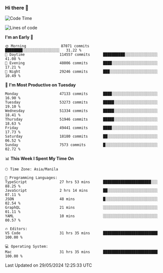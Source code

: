 ### Hi there 👋

<!--START_SECTION:waka-->
![Code Time](http://img.shields.io/badge/Code%20Time-5%2C201%20hrs%2020%20mins-blue)

![Lines of code](https://img.shields.io/badge/From%20Hello%20World%20I%27ve%20Written-119.9%20million%20lines%20of%20code-blue)

**I'm an Early 🐤** 

```text
🌞 Morning                87071 commits       ████████░░░░░░░░░░░░░░░░░   31.22 % 
🌆 Daytime                114557 commits      ██████████░░░░░░░░░░░░░░░   41.08 % 
🌃 Evening                48006 commits       ████░░░░░░░░░░░░░░░░░░░░░   17.21 % 
🌙 Night                  29246 commits       ███░░░░░░░░░░░░░░░░░░░░░░   10.49 % 
```
📅 **I'm Most Productive on Tuesday** 

```text
Monday                   47133 commits       ████░░░░░░░░░░░░░░░░░░░░░   16.90 % 
Tuesday                  53273 commits       █████░░░░░░░░░░░░░░░░░░░░   19.10 % 
Wednesday                51334 commits       █████░░░░░░░░░░░░░░░░░░░░   18.41 % 
Thursday                 51946 commits       █████░░░░░░░░░░░░░░░░░░░░   18.63 % 
Friday                   49441 commits       ████░░░░░░░░░░░░░░░░░░░░░   17.73 % 
Saturday                 18180 commits       ██░░░░░░░░░░░░░░░░░░░░░░░   06.52 % 
Sunday                   7573 commits        █░░░░░░░░░░░░░░░░░░░░░░░░   02.72 % 
```


📊 **This Week I Spent My Time On** 

```text
🕑︎ Time Zone: Asia/Manila

💬 Programming Languages: 
TypeScript               27 hrs 53 mins      ██████████████████████░░░   88.25 % 
JavaScript               2 hrs 14 mins       ██░░░░░░░░░░░░░░░░░░░░░░░   07.11 % 
JSON                     48 mins             █░░░░░░░░░░░░░░░░░░░░░░░░   02.54 % 
GraphQL                  21 mins             ░░░░░░░░░░░░░░░░░░░░░░░░░   01.11 % 
YAML                     10 mins             ░░░░░░░░░░░░░░░░░░░░░░░░░   00.57 % 

🔥 Editors: 
VS Code                  31 hrs 35 mins      █████████████████████████   100.00 % 

💻 Operating System: 
Mac                      31 hrs 35 mins      █████████████████████████   100.00 % 
```


 Last Updated on 29/05/2024 12:25:33 UTC
<!--END_SECTION:waka-->


<!--
**rad182/rad182** is a ✨ _special_ ✨ repository because its `README.md` (this file) appears on your GitHub profile.

Here are some ideas to get you started:

- 🔭 I’m currently working on ...
- 🌱 I’m currently learning ...
- 👯 I’m looking to collaborate on ...
- 🤔 I’m looking for help with ...
- 💬 Ask me about ...
- 📫 How to reach me: ...
- 😄 Pronouns: ...
- ⚡ Fun fact: ...
-->
